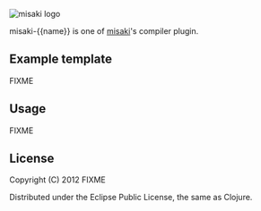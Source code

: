 ![misaki logo](https://github.com/liquidz/misaki/raw/master/sample/public/img/logo.png)

misaki-{{name}} is one of [misaki](https://github.com/liquidz/misaki)'s compiler plugin.

## Example template

FIXME

## Usage

FIXME

## License

Copyright (C) 2012 FIXME

Distributed under the Eclipse Public License, the same as Clojure.
